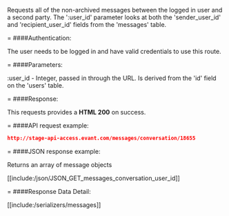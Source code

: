 <!-- --- title: GET /messages/conversation/:user_id -->

Requests all of the non-archived messages between the logged in user and a second party. The ':user_id' parameter looks at both the 'sender_user_id' and 'recipient_user_id' fields from the 'messages' table. 

=
####Authentication:

The user needs to be logged in and have valid credentials to use this route.

=
####Parameters:

:user_id - Integer, passed in through the URL. Is derived from the 'id' field on the 'users' table. 

=
####Response:

This requests provides a <strong>HTML 200</strong> on success.

=
####API request example:
```json
http://stage-api-access.evant.com/messages/conversation/18655
```

=
####JSON response example:

Returns an array of message objects

[[include:/json/JSON_GET_messages_conversation_user_id]] 

=
####Response Data Detail:


[[include:/serializers/messages]]